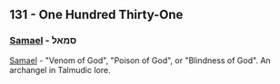 ## 131 - One Hundred Thirty-One

### [Samael](/keys/SMAL) - סמאל
[Samael](https://en.wikipedia.org/wiki/Samael) - "Venom of God", "Poison of God", or "Blindness of God". An archangel in Talmudic lore.